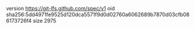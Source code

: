version https://git-lfs.github.com/spec/v1
oid sha256:5dd4971fe9525d120dca5571f9d0d02760a6062689b7870d03cfb086173726f4
size 2975
